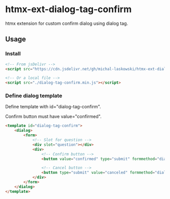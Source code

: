 # htmx-ext-dialog-tag-confirm

htmx extension for custom confirm dialog using dialog tag.

## Usage

### Install

```html
<!-- From jsDelivr -->
<script src="https://cdn.jsdelivr.net/gh/michal-laskowski/htmx-ext-dialog-tag-confirm/dialog-tag-confirm.min.js"></script>

<!-- Or a local file -->
<script src="./dialog-tag-confirm.min.js"></script>
```

### Define dialog template

Define template with id="dialog-tag-confirm".

Confirm button must have value="confirmed".

```html
<template id="dialog-tag-confirm">
    <dialog>
        <form>
            <!-- Slot for question -->
            <div slot="question"></div>
            <div>
                <!-- Confirm button -->
                <button value="confirmed" type="submit" formmethod="dialog">Yes</button>

                <!-- Cancel button -->
                <button type="submit" value="canceled" formmethod="dialog" formnovalidate>No</button>
            </div>
        </form>
    </dialog>
</template>
```
